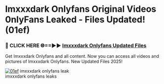 # Imxxxdark Onlyfans Original Videos 0nlyFans Leaked - Files Updated! (01ef)

<h3>🔴 CLICK HERE 🌐==►► <a href="https://tinyurl.com/brd5kh86" rel="nofollow">Imxxxdark Onlyfans Updated Files</a></h3>

Get Imxxxdark Onlyfans and all content. Now you can access all videos and pictures of Imxxxdark Onlyfans. New Updated Files 2025!

[![01ef](https://i.imgur.com/K7sEzmb.gif)](https://tinyurl.com/brd5kh86)
imxxxdark onlyfans leak<br>
imxxxdark onlyfans leaks